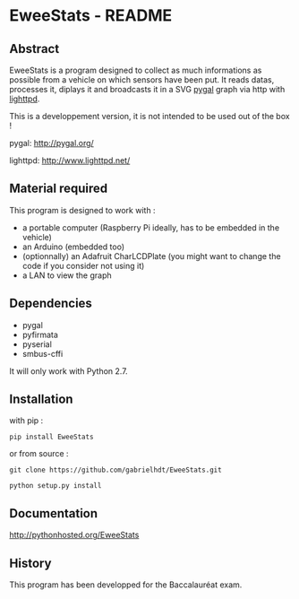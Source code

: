 EweeStats - README
==================

Abstract
--------

EweeStats is a program designed to collect as much informations as possible from a vehicle on which sensors have been put.
It reads datas, processes it, diplays it and broadcasts it in a SVG [pygal](http://pygal.org) graph via http with [lighttpd](http://www.lighttpd.org).

This is a developpement version, it is not intended to be used out of the box !

pygal: http://pygal.org/

lighttpd: http://www.lighttpd.net/

Material required
-----------------

This program is designed to work with :

* a portable computer (Raspberry Pi ideally, has to be embedded in the vehicle)
* an Arduino (embedded too)
* (optionnally) an Adafruit CharLCDPlate (you might want to change the code if you consider not using it)
* a LAN to view the graph

Dependencies
------------

* pygal
* pyfirmata
* pyserial
* smbus-cffi

It will only work with Python 2.7.

Installation
------------

with pip :

`pip install EweeStats`

or from source :

`git clone https://github.com/gabrielhdt/EweeStats.git`

`python setup.py install`

Documentation
-------------

http://pythonhosted.org/EweeStats

History
-------

This program has been developped for the Baccalauréat exam.
